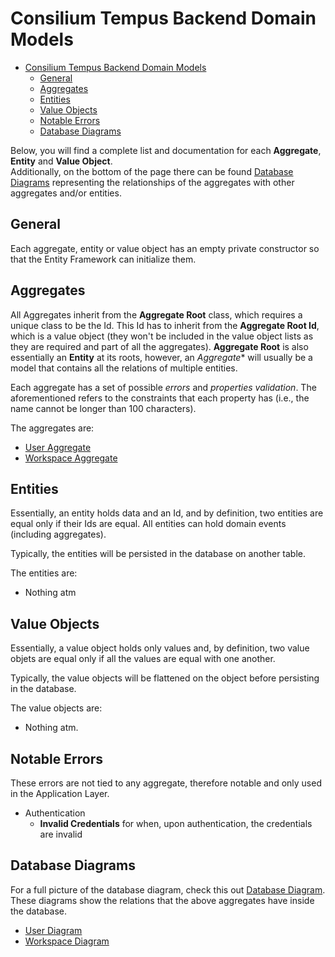 # Consilium Tempus Backend Domain Models

* [Consilium Tempus Backend Domain Models](#consilium-tempus-backend-domain-models)
  * [General](#general)
  * [Aggregates](#aggregates)
  * [Entities](#entities)
  * [Value Objects](#value-objects)
  * [Notable Errors](#notable-errors)
  * [Database Diagrams](#database-diagrams)

Below, you will find a complete list and documentation for each **Aggregate**, **Entity** and **Value Object**.
<br>
Additionally, on the bottom of the page there can be found [Database Diagrams](#database-diagrams) 
representing the relationships of the aggregates with other aggregates and/or entities.

## General

Each aggregate, entity or value object has an empty private constructor 
so that the Entity Framework can initialize them.

## Aggregates

All Aggregates inherit from the **Aggregate Root** class, which requires a unique class to be the Id.
This Id has to inherit from the **Aggregate Root Id**, which is a value object 
(they won't be included in the value object lists as they are required and part of all the aggregates).
**Aggregate Root** is also essentially an **Entity** at its roots,
however, an *Aggregate** will usually be a model that contains all the relations of multiple entities.

Each aggregate has a set of possible *errors* and *properties validation*.
The aforementioned refers to the constraints that each property has
(i.e., the name cannot be longer than 100 characters).

The aggregates are:

- [User Aggregate](domain/aggregates/Aggregates.User.md)
- [Workspace Aggregate](domain/aggregates/Aggregates.Workspace.md)

## Entities

Essentially, an entity holds data and an Id, and by definition, two entities are equal only if their Ids are equal.
All entities can hold domain events (including aggregates).

Typically, the entities will be persisted in the database on another table.

The entities are:

- Nothing atm

## Value Objects

Essentially, a value object holds only values and, by definition, 
two value objets are equal only if all the values are equal with one another.

Typically, the value objects will be flattened on the object before persisting in the database.

The value objects are:

- Nothing atm.

## Notable Errors

These errors are not tied to any aggregate, therefore notable and only used in the Application Layer.

- Authentication
  - **Invalid Credentials** for when, upon authentication, the credentials are invalid

## Database Diagrams

For a full picture of the database diagram, check this out [Database Diagram](Database.Diagram.md).
These diagrams show the relations that the above aggregates have inside the database.

- [User Diagram](domain/diagrams/Diagram.User.md)
- [Workspace Diagram](domain/diagrams/Diagram.Workspace.md)